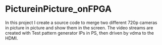 # PictureinPicture_onFPGA
In this project I create a source code to merge two different 720p cameras in picture in picture  and show them in the screen.
 The video streams are created with Test pattern generator IPs  in PS, then driven by vdma to the HDMI.
